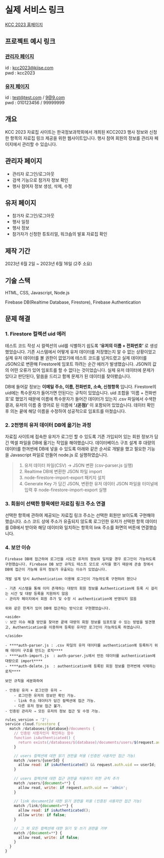 # 실제 서비스 링크

[KCC 2023 홈페이지](https://www.kiise.or.kr/kcc2023/)

## 프로젝트 예시 링크
### [관리자 페이지](https://kcc2023-2.web.app/admin.html)  
id : kcc2023@kiise.com  
pwd : kcc2023

### [유저 페이지](https://kcc2023-2.web.app/)  
id : test@test.com / 9@9.com  
pwd : 010123456 / 99999999

## 개요

KCC 2023 자료집 사이트는 한국정보과학회에서 개최된 KCC2023 행사 정보와 신청한 항목의 자료집 링크 제공을 위한 웹사이트입니다. 행사 참여 회원의 정보를 관리자 페이지에서 관리할 수 있습니다. 

## 관리자 페이지

- 관리자 로그인/로그아웃
- 검색 기능으로 참가자 정보 확인
- 행사 참여자 정보 생성, 삭제, 수정

## 유저 페이지

- 참가자 로그인/로그아웃
- 행사 일정
- 행사 정보
- 참가자가 신청한 튜토리얼, 워크숍의 발표 자료집 확인

## 제작 기간

2023년 6월 2일 ~ 2023년 6월 16일 (2주 소요)

## 기술 스택

HTML, CSS, Javascript, Node.js

Firebase DB(Realtime Database, Firestore), Firebase Authentication

## 문제 해결

### 1. Firestore 컬렉션 uid 에러
테스트 코드 작성 시 컬렉션의 uid를 식별하기 쉽도록 **‘유저의 이름 + 전화번호’** 로 생성했었습니다. 기존 시스템에서 어떻게 유저 데이터를 저장했는지 알 수 없는 상황이었고 실제 유저 데이터를 볼 권한이 없었기에 테스트 코드를 넘겨드렸고 실제 데이터를 JSON으로 변환해 Firestore에 임포트 하려는 순간 에러가 발생했습니다. JSON의 값의 어떤 오류가 있어 임포트를 할 수 없다는 것이었습니다. 실제 유저 데이터에 문제가 있다고 판단된다, 말씀을 드리고 함께 문제가 된 데이터를 찾아봤습니다. 

DB에 들어갈 정보는 **이메일 주소, 이름, 전화번호, 소속, 신청항목** 입니다.
Firestore의 uid에는 특수문자가 들어가면 안된다는 규칙이 있었습니다. uid 조합을 ‘이름 + 전화번호’로 했었기 때문에 이름에 특수문자가 들어간 데이터가 있는지 .csv 파일에서 수색한 결과, 유저의 이름 중 영어로 된 이름에 **‘.(온점)’** 이 포함되어 있었습니다. 데이터 확인 후 의논 끝에 해당 이름을 수정하여 성공적으로 임포트를 마쳤습니다.

### 2. 2천명의 유저 데이터 DB에 옮기는 과정
자료집 사이트에 접속한 유저가 로그인 할 수 있도록 기존 가입되어 있는 회원 정보가 담긴 엑셀 파일을 DB에 옮기는 작업을 해야했습니다. 데이터베이스 구조 설계 후 대량의 데이터를 한꺼번에 DB에 넣을 수 있도록 아래와 같은 순서로 개발을 했고 필요한 기능을 Javascript 파일로 만들어 node.js 로 실행하였습니다.

> 1) 유저 데이터 파일(CSV) → JSON 변환 (csv-parser.js 실행)
> 2) Realtime DB에 변환한 JSON 파일 import
> 3) node-firestore-import-export 패키지 설치
> 4) Generate Key 가 담긴 JSON, 변환한 유저 데이터 JSON 파일을 터미널에 입력 후 node-firestore-import-export 실행

### 3. 회원이 선택한 항목에만 자료집 링크 주소 연결
    
선택한 항목에 관하여 제공되는 자료집 링크 주소는 선택한 회원만 보이도록 구현해야 했습니다. 소스 코드 상에 주소가 유출되지 않도록 로그인한 유저가 선택한 항목 데이터를 DB에서 받아와 해당 데이터와 일치하는 항목의 link 주소를 화면의 버튼에 연결했습니다.
    
### 4. 보안 이슈
    
    Firebase DB에 접근하여 로그인을 시도한 유저의 정보와 일치할 경우 로그인이 가능하도록 구현했습니다. Firebase DB 보안 규칙도 테스트 모드로 시작을 했기 때문에 콘솔 창에서 DB에 접근이 가능해 유저 정보가 유출되는 이슈가 있었습니다.
    
    개발 설계 당시 Authentication 이용해 로그인이 가능하도록 구현하려 했으나 
    
    - 기존 시스템을 통해 이미 존재하는 대량의 회원 정보를 Authentication에 등록 시 걸리는 시간 및 대량 등록을 지원하지 않음
    - 관리자 페이지에서 회원 추가 및 수정 시 authentication에 반영되지 않음
    
    위와 같은 한계가 있어 DB에 접근하는 방식으로 구현했었습니다.
    
    <aside>
    💡 보안 이슈 해결 방안을 찾아본 끝에 대량의 회원 정보를 임포트할 수 있는 방법을 발견했고, Authentication을 이용하여 등록된 유저만 로그인이 가능하도록 하였습니다.
    
    </aside>
    
    - ****auth-parser.js : .csv 파일의 유저 데이터를 authentication에 등록하기 위해 데이터 구조를 만드는 로직****
    - ****auth-import.js  : auth-parser.js에서 만든 데이터를 authentication에 대량으로 import****
    - ****auth-delete.js  : authentication에 등록된 회원 정보를 한꺼번에 삭제하는 로직****
    
    보안 규칙을 세분화하여 
    
    - 안증된 유저 + 로그인한 유저 ⇒
        - 로그인한 유저의 정보만 확인 가능.
        - link 주소 데이터가 담긴 컬렉션에 접근 가능.
        - 다른 유저 정보 접근 불가.
    - 인증된 관리자 ⇒ 모든 유저의 정보 접근 및 수정 가능.

```jsx
rules_version = '2';
service cloud.firestore {
  match /databases/{database}/documents {
    // 인증된 사용자인지 확인하는 함수
    function isAuthenticated() {
      return exists(/databases/$(database)/documents/users/$(request.auth.uid));
    }

    // users 컬렉션에 대한 읽기 권한을 허용 (인증된 사용자만 접근 가능)
    match /users/{userId} {
      allow read: if isAuthenticated() && request.auth.uid == userId;
    }
    
    // users 컬렉션에 대한 접근 권한을 허용하기 위한 규칙 추가
    match /users/{document=**} {
      allow read, write: if request.auth.uid == 'admin';
    }
    
    // link documentId 대한 읽기 권한을 허용 (인증된 사용자만 접근 가능)
    match /link/{document=**} {
      allow read: if isAuthenticated();
      allow write: if false;
    }

    // 그 외 모든 컬렉션에 대한 읽기 및 쓰기 권한을 거부
    match /{document=**} {
      allow read, write: if false;
    }
  }
}
```
